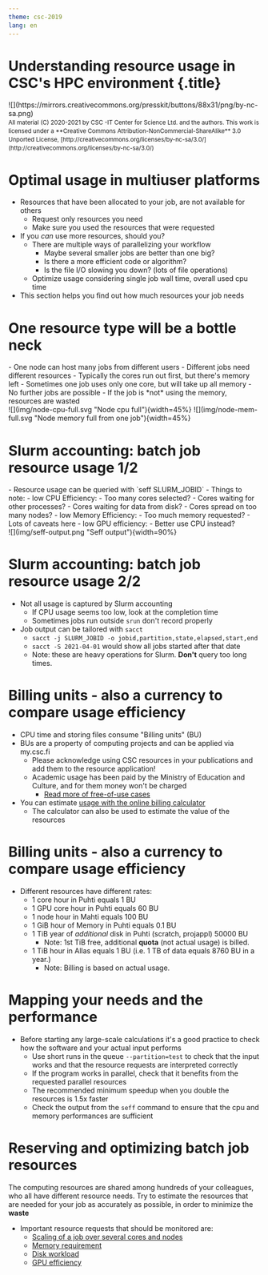 ```yaml
---
theme: csc-2019
lang: en
---
```


# Understanding resource usage in CSC's HPC environment {.title}

<div class="column">
![](https://mirrors.creativecommons.org/presskit/buttons/88x31/png/by-nc-sa.png)
</div>
<div class="column">
<small>
All material (C) 2020-2021 by CSC -IT Center for Science Ltd. and the authors.
This work is licensed under a **Creative Commons Attribution-NonCommercial-ShareAlike** 3.0
Unported License, [http://creativecommons.org/licenses/by-nc-sa/3.0/](http://creativecommons.org/licenses/by-nc-sa/3.0/)
</small>
</div>

# Optimal usage in multiuser platforms

- Resources that have been allocated to your job, are not available for others
   - Request only resources you need
   - Make sure you used the resources that were requested
- If you _can_ use more resources, should you?
   - There are multiple ways of parallelizing your workflow
      - Maybe several smaller jobs are better than one big?
      - Is there a more efficient code or algorithm?
      - Is the file I/O slowing you down? (lots of file operations)
   - Optimize usage considering single job wall time, overall used cpu time
- This section helps you find out how much resources your job needs

# One resource type will be a bottle neck

<div class="column">
- One node can host many jobs from different users
- Different jobs need different resources
- Typically the cores run out first, but there's memory left
- Sometimes one job uses only one core, but will take up all memory
   - No further jobs are possible
   - If the job is *not* using the memory, resources are wasted
</div>
<div class="column">
![](img/node-cpu-full.svg "Node cpu full"){width=45%}
![](img/node-mem-full.svg "Node memory full from one job"){width=45%}
</div>

# Slurm accounting: batch job resource usage 1/2

<div class="column">
- Resource usage can be queried with `seff SLURM_JOBID`
- Things to note:
   - low CPU Efficiency:
      - Too many cores selected?
      - Cores waiting for other processes?
      - Cores waiting for data from disk?
      - Cores spread on too many nodes? 
   - low Memory Efficiency:
      - Too much memory requested?
      - Lots of caveats here
   - low GPU efficiency:
      - Better use CPU instead?
</div>
<div class="column">
![](img/seff-output.png "Seff output"){width=90%}
</div>

# Slurm accounting: batch job resource usage 2/2

- Not all usage is captured by Slurm accounting
   - If CPU usage seems too low, look at the completion time
   - Sometimes jobs run outside `srun` don't record properly
- Job output can be tailored with `sacct`
   - `sacct -j SLURM_JOBID -o jobid,partition,state,elapsed,start,end`
   - `sacct -S 2021-04-01` would show all jobs started after that date
   - Note: these are heavy operations for Slurm. **Don't** query
     too long times.

# Billing units - also a currency to compare usage efficiency

- CPU time and storing files consume "Billing units" (BU)
- BUs are a property of computing projects and can be applied via my.csc.fi
   - Please acknowledge using CSC resources in your publications and
     add them to the resource application!
   - Academic usage has been paid by the Ministry of Education and Culture, and for them money won't be charged
      - [Read more of free-of-use cases](https://research.csc.fi/pricing)
- You can estimate [usage with the online billing calculator](https://research.csc.fi/pricing) 
   - The calculator can also be used to estimate the value
     of the resources

# Billing units - also a currency to compare usage efficiency

- Different resources have different rates:
   - 1 core hour in Puhti equals 1 BU
   - 1 GPU core hour in Puhti equals 60 BU
   - 1 node hour in Mahti equals 100 BU
   - 1 GiB hour of Memory in Puhti equals 0.1 BU
   - 1 TiB year of _additional_ disk in Puhti (scratch, projappl) 50000 BU
      - Note: 1st TiB free, additional **quota** (not actual usage) is billed.
   - 1 TiB hour in Allas equals 1 BU (i.e. 1 TB of data equals 8760 BU in a year.)
      - Note: Billing is based on actual usage.


# Mapping your needs and the performance

- Before starting any large-scale calculations it's a good practice to check how the software and your actual input performs
    - Use short runs in the queue `--partition=test` to check that the input works and that the resource requests are interpreted correctly
    - If the program works in parallel, check that it benefits from the requested parallel resources 
    - The recommended minimum speedup when you double the resources is 1.5x faster
    - Check the output from the `seff` command to ensure that the cpu and memory performances are sufficient 

# Reserving and optimizing batch job resources 

The computing resources are shared among hundreds of your colleagues, who all have different resource needs.
Try to estimate the resources that are needed for your job as accurately as possible, in order to minimize the **waste** 

- Important resource requests that should be monitored are:
   - [Scaling of a job over several cores and nodes](https://docs.csc.fi/computing/running/performance-checklist/#perform-a-scaling-test)
   - [Memory requirement](https://docs.csc.fi/support/faq/how-much-memory-my-job-needs/)  
   - [Disk workload](https://docs.csc.fi/computing/running/creating-job-scripts-puhti/#local-storage)
   - [GPU efficiency](https://docs.csc.fi/computing/overview/#gpu-nodes)
 

  

